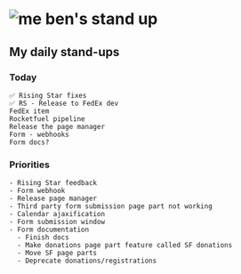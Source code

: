 # ![me](https://avatars2.githubusercontent.com/u/5232044?s=50&v=4) ben's stand up

## My daily stand-ups
 
### Today

    ✅ Rising Star fixes
    ✅ RS - Release to FedEx dev
    FedEx item
    Rocketfuel pipeline
    Release the page manager
    Form - webhooks
    Form docs?

### Priorities
 
    - Rising Star feedback
    - Form webhook
    - Release page manager
    - Third party form submission page part not working
    - Calendar ajaxification
    - Form submission window
    - Form documentation
      - Finish docs
      - Make donations page part feature called SF donations
      - Move SF page parts
      - Deprecate donations/registrations
      
